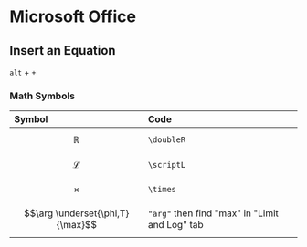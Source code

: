 # Microsoft Office

## Insert an Equation

`alt` + `+` 

### Math Symbols

| Symbol | Code |
| :--- | :--- |
| $$\mathbb{R}$$ | `\doubleR` |
| $$\mathcal{L}$$ | `\scriptL` |
| $$\times$$ | `\times` |
| $$\arg \underset{\phi,T}{\max}$$ | `"arg"` then find "max" in "Limit and Log" tab |

